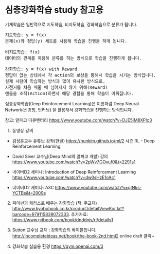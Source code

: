 심층강화학습 study 참고용
=======================


기계학습은 일반적으로 지도학습, 비지도학습, 강화학습으로 분류가 됩니다.

<pre>
지도학습: y = f(x)
문제(x)와 정답(y) 세트를 사용해 학습을 진행을 하게 됩니다.

비지도학습: f(x) 
데이터의 관계를 이용해 분류를 하는 방식으로 학습을 진행하게 됩니다.

강화학습: y = f(x) with Reward 
정답이 없는 상태에서 각 action의 보상을 통해서 학습을 시키는 방식입니다.
실제 사람이 학습하는 방식과 많이 유사한 방식으로, 
자전거를 처음 배울 때 넘어지지 않기 위해(Reward) 
핸들을 조작(Action)하면서 해당 경험을 통해 학습이 이뤄집니다.
</pre>

심층강화학습(Deep Reinforcement Learning)은 이름처럼 Deep Neural Network(신경망, 딥러닝) 을 활용해서
강화학습을 진행하는 방식입니다.

참고: 알파고 다큐멘터리 
  https://www.youtube.com/watch?v=DJE5iM8XPIc3

1) 동영상 강의
* 김성훈교수 유튜브 강좌(한글) 
  https://hunkim.github.io/ml/2 시즌 RL - Deep Reinforcement Learning 

* David Siver 교수님(Deep Mind의 알파고 개발) 강의
  https://www.youtube.com/watch?v=2pWv7GOvuf0&t=2291s1

* 네이버D2 세미나: Introduction of Deep Reinforcement Learning
  https://www.youtube.com/watch?v=dw0sHzE1oAc1

* 네이버D2 세미나: A3C
  https://www.youtube.com/watch?v=gINks-YCTBs&t=2009s

2) 파이썬과 케라스로 배우는 강화학습 (책: 주교재)
  http://www.kyobobook.co.kr/product/detailViewKor.laf?barcode=979115839072333. 
  추가자료: https://www.gitbook.com/book/dnddnjs/rl/details1

3) Sutton 교수님 교재 : 강화학습의 바이블입니다.
  http://incompleteideas.net/book/the-book-2nd.html2
  online draft 클릭~

4) 강화학습 실습용 환경
  https://gym.openai.com/3
